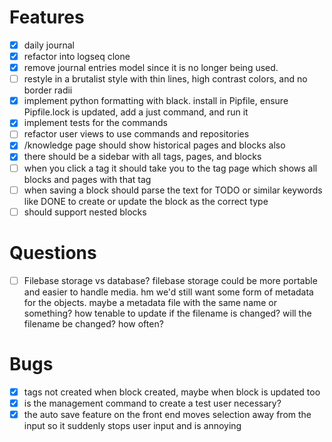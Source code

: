 # Features
- [x] daily journal
- [x] refactor into logseq clone
- [x] remove journal entries model since it is no longer being used.
- [ ] restyle in a brutalist style with thin lines,
      high contrast colors, and no border radii
- [x] implement python formatting with black. install in Pipfile,
      ensure Pipfile.lock is updated, add a just command, and run it
- [x] implement tests for the commands
- [ ] refactor user views to use commands and repositories
- [x] /knowledge page should show historical pages and blocks also
- [x] there should be a sidebar with all tags, pages, and blocks
- [ ] when you click a tag it should take you to the tag page which shows all blocks and pages with that tag
- [ ] when saving a block should parse the text for TODO or similar keywords like DONE to create or update the block as the correct type
- [ ] should support nested blocks

# Questions
- [ ] Filebase storage vs database? filebase storage could
      be more portable and easier to handle media. hm we'd
      still want some form of metadata for the objects. maybe
      a metadata file with the same name or something? how tenable
      to update if the filename is changed? will the filename be changed?
      how often?

# Bugs
- [x] tags not created when block created, maybe when block is updated too
- [x] is the management command to create a test user necessary?
- [x] the auto save feature on the front end moves selection away from the input
      so it suddenly stops user input and is annoying
